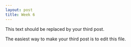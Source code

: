 ```yaml
---
layout: post
title: Week 6
---
```



This text should be replaced by your third post.

The easiest way to make your third post is to edit this  file.
